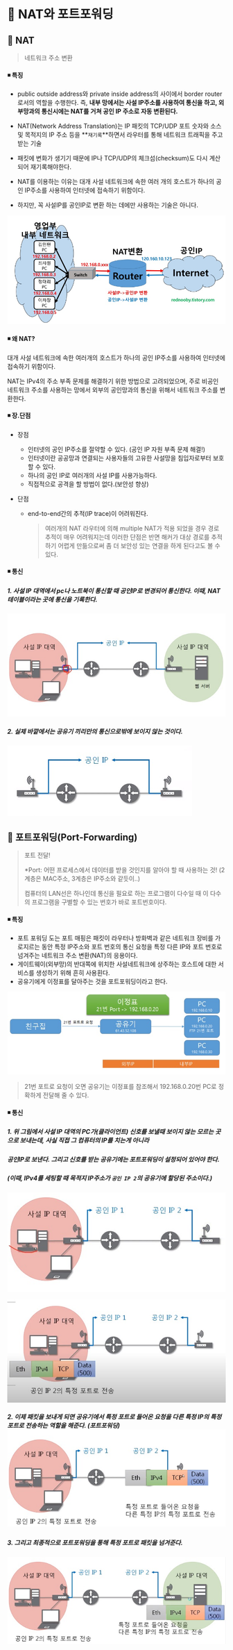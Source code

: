 # 🤔 NAT와 포트포워딩



## 🧐 NAT

> 네트워크 주소 변환

#### ◾ 특징

- public outside address와 private inside address의 사이에서 border router로서의 역할을 수행한다.
  즉, **내부 망에서는 사설 IP주소를 사용하여 통신을 하고, 외부망과의 통신시에는 NAT를 거쳐 공인 IP 주소로 자동 변환된다.**

- NAT(Network Address Translation)는 IP 패킷의 TCP/UDP 포트 숫자와 소스 및 목적지의 IP 주소 등을 **`재기록`**하면서 라우터를 통해 네트워크 트래픽을 주고 받는 기술

- 패킷에 변화가 생기기 때문에 IP나 TCP/UDP의 체크섬(checksum)도 다시 계산되어 재기록해야한다.
- NAT를 이용하는 이유는 대개 사설 네트워크에 속한 여러 개의 호스트가 하나의 공인 IP주소를 사용하여 인터넷에 접속하기 위함이다.
- 하지만, 꼭 사설IP를 공인IP로 변환 하는 데에만 사용하는 기술은 아니다.

![](./image/27.jpg)

#### ◾ 왜 NAT?

대개 사설 네트워크에 속한 여러개의 호스트가 하나의 공인 IP주소를 사용하여 인터넷에 접속하기 위함이다.

NAT는 IPv4의 주소 부족 문제를 해결하기 위한 방법으로 고려되었으며, 주로 비공인 네트워크 주소를 사용하는 망에서 외부의 공인망과의 통신을 위해서 네트워크 주소를 변환한다.



#### ◾  장.단점

- 장점

  - 인터넷의 공인 IP주소를 절약할 수 있다. (공인 IP 자원 부족 문제 해결!)
  - 인터넷이란 공공망과 연결되는 사용자들의 고유한 사설망을 침입자로부터 보호할 수 있다.
  - 하나의 공인 IP로 여러개의 사설 IP를 사용가능하다.
  - 직접적으로 공격을 할 방법이 없다.(보안성 향상)

- 단점

  - end-to-end간의 추적(IP trace)이 어려워진다.

    > 여러개의 NAT 라우터에 의해 multiple NAT가 적용 되었을 경우 경로 추적이 매우 어려워지는데 이러한 단점은 반면 해커가 대상 경로를 추적하기 어렵게 만듦으로써 좀 더 보안성 있는 연결을 하게 된다고도 볼 수 있다. 

#### ◾ 통신

##### 1. 사설 IP 대역에서 pc나 노트북이 통신할 때 공인IP로 변경되어 통신한다. 이때, NAT테이블이라는 곳에 통신을 기록한다.

![](./image/21.jpg)

##### 2. 실제 바깥에서는 공유기 끼리만의 통신으로밖에 보이지 않는 것이다.

![](./image/22.jpg)





## 🧐 포트포워딩(Port-Forwarding)

> 포트 전달!
>
> *Port: 어떤 프로세스에서 데이터를 받을 것인지를 알아야 할 때 사용하는 것!
> (2계층은 MAC주소, 3계층은 IP주소와 같듯이..)
>
> 컴퓨터의 LAN선은 하나인데 통신을 필요로 하는 프로그램이 다수일 때 이 다수의 프로그램을 구별할 수 있는 번호가 바로 포트번호이다.

#### ◾ 특징

- 포트 포워딩 도는 포트 매핑은 패킷이 라우터나 방화벽과 같은 네트워크 장비를 가로지르는 동안 특정 IP주소와 포트 번호의 통신 요청을 특정 다른 IP와 포트 번호로 넘겨주는 네트워크 주소 변환(NAT)의 응용이다.
- 게이트웨이(외부망)의 반대쪽에 위치한 사설네트워크에 상주하는 호스트에 대한 서비스를 생성하기 위해 흔히 사용횐다.
- 공유기에게 이정표를 달아주는 것을 포트포워딩이라고 한다. 

![](./image/28.jpg)

> 21번 포트로 요청이 오면 공유기는 이정표를 참조해서 192.168.0.20번 PC로 정확하게 전달해 줄 수 있다.

#### ◾ 통신

##### 1. 위 그림에서 사설 IP 대역의 PC가(클라이언트) 신호를 보낼때 보이지 않는 모르는 곳으로 보내는데, 사실 직접 그 컴퓨터의 IP를 치는게 아니라

#####  공인IP로 보낸다. 그리고 신호를 받는 공유기에는 포트포워딩이 설정되어 있어야 한다.

##### (이때, IPv4를 세팅할 때 목적지 IP주소가 `공인 IP 2`의 공유기에 할당된 주소이다.)

![](./image/23.jpg)



![](./image/24.jpg)



##### 2. 이제 패킷을 보내게 되면 공유기에서 특정 포트로 들어온 요청을 다른 특정 IP의 특정 포트로 전송하는 역할을 해준다. (포트포워딩)![](./image/25.jpg)



##### 3. 그리고 최종적으로 포트포워딩을 통해 특정 포트로 패킷을 넘겨준다.

![](./image/26.jpg)

